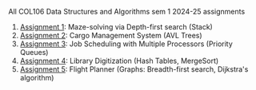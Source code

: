 All COL106 Data Structures and Algorithms sem 1 2024-25 assignments
  1. [Assignment 1](https://github.com/ayaandroid/COL106-Assignments/tree/main/A1/README.md): Maze-solving via Depth-first search (Stack)
  2. [Assignment 2](https://github.com/ayaandroid/COL106-Assignments/blob/main/A2/COL106_Assignment_2.pdf): Cargo Management System (AVL Trees)
  3. [Assignment 3](https://github.com/ayaandroid/COL106-Assignments/blob/main/A3/COL106_A3_v4.pdf): Job Scheduling with Multiple Processors (Priority Queues)
  4. [Assignment 4](https://github.com/ayaandroid/COL106-Assignments/blob/main/A4/assignment_4.pdf): Library Digitization (Hash Tables, MergeSort)
  5. [Assignment 5](https://github.com/ayaandroid/COL106-Assignments/blob/main/A5/COL106_A5.pdf): Flight Planner (Graphs: Breadth-first search, Dijkstra's algorithm)
